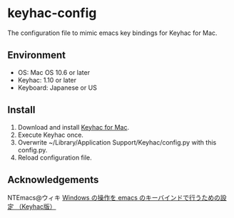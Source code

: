 # keyhac-config
The configuration file to mimic emacs key bindings for Keyhac for Mac.

## Environment
* OS: Mac OS 10.6 or later  
* Keyhac: 1.10 or later  
* Keyboard: Japanese or US  

## Install
1. Download and install [Keyhac for Mac](https://sites.google.com/site/craftware/keyhac-en).
2. Execute Keyhac once.
3. Overwrite ~/Library/Application Support/Keyhac/config.py with this config.py.
4. Reload configuration file.

## Acknowledgements
NTEmacs@ウィキ [Windows の操作を emacs のキーバインドで行うための設定 （Keyhac版）](https://www49.atwiki.jp/ntemacs/pages/25.html)
